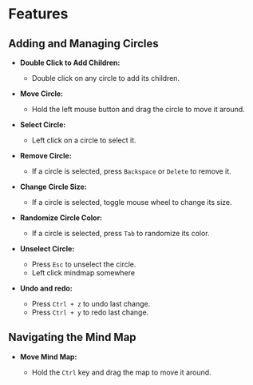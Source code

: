 # Features

## Adding and Managing Circles

- **Double Click to Add Children:**

  - Double click on any circle to add its children.

- **Move Circle:**

  - Hold the left mouse button and drag the circle to move it around.

- **Select Circle:**

  - Left click on a circle to select it.

- **Remove Circle:**

  - If a circle is selected, press `Backspace` or `Delete` to remove it.

- **Change Circle Size:**

  - If a circle is selected, toggle mouse wheel to change its size.

- **Randomize Circle Color:**

  - If a circle is selected, press `Tab` to randomize its color.

- **Unselect Circle:**

  - Press `Esc` to unselect the circle.
  - Left click mindmap somewhere

- **Undo and redo:**
  - Press `Ctrl + z` to undo last change.
  - Press `Ctrl + y` to redo last change.

## Navigating the Mind Map

- **Move Mind Map:**

  - Hold the `Ctrl` key and drag the map to move it around.
